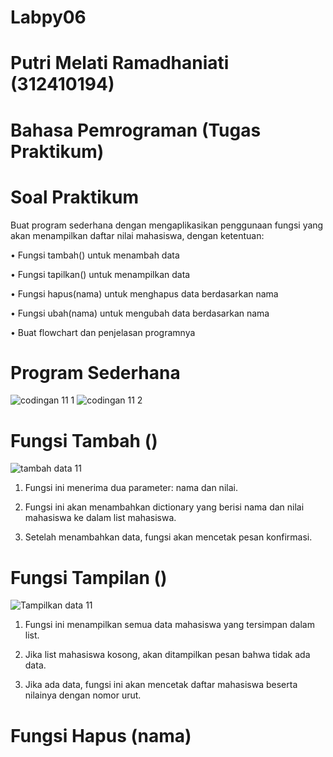 # Labpy06
# Putri Melati Ramadhaniati (312410194)
# Bahasa Pemrograman (Tugas Praktikum)

# Soal Praktikum
Buat program sederhana dengan mengaplikasikan penggunaan fungsi
yang akan menampilkan daftar nilai mahasiswa, dengan ketentuan:

• Fungsi tambah() untuk menambah data

• Fungsi tapilkan() untuk menampilkan data

• Fungsi hapus(nama) untuk menghapus data berdasarkan nama

• Fungsi ubah(nama) untuk mengubah data berdasarkan nama

• Buat flowchart dan penjelasan programnya

# Program Sederhana
![codingan 11 1](https://github.com/user-attachments/assets/7ebdda2a-c7c7-41ec-9f8a-6977e6710dd3)
![codingan 11 2](https://github.com/user-attachments/assets/099d72b9-ad7e-4285-962e-1cc3112387a4)

# Fungsi Tambah ()
![tambah data 11](https://github.com/user-attachments/assets/2a14d292-3d37-4760-8927-9edc1b554435)
1. Fungsi ini menerima dua parameter: nama dan nilai.
   
2. Fungsi ini akan menambahkan dictionary yang berisi nama dan nilai mahasiswa ke dalam list mahasiswa.
   
3. Setelah menambahkan data, fungsi akan mencetak pesan konfirmasi.

# Fungsi Tampilan ()
![Tampilkan data 11](https://github.com/user-attachments/assets/99cb95aa-f46b-47ef-a95f-c46be5bf1187)
1. Fungsi ini menampilkan semua data mahasiswa yang tersimpan dalam list.
   
2. Jika list mahasiswa kosong, akan ditampilkan pesan bahwa tidak ada data.
   
3. Jika ada data, fungsi ini akan mencetak daftar mahasiswa beserta nilainya dengan nomor urut.

# Fungsi Hapus (nama)





